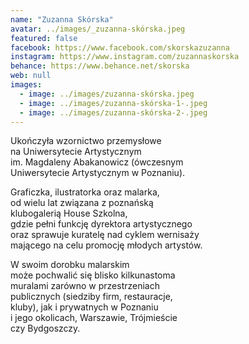 ```yaml
---
name: "Zuzanna Skórska"
avatar: ../images/_zuzanna-skórska.jpeg
featured: false
facebook: https://www.facebook.com/skorskazuzanna
instagram: https://www.instagram.com/zuzannaskorska
behance: https://www.behance.net/skorska
web: null
images:
  - image: ../images/zuzanna-skórska.jpeg
  - image: ../images/zuzanna-skórska-1-.jpeg
  - image: ../images/zuzanna-skórska-2-.jpeg
---
```

Ukończyła wzornictwo przemysłowe\
na Uniwersytecie Artystycznym\
im. Magdaleny Abakanowicz (ówczesnym\
Uniwersytecie Artystycznym w Poznaniu).

Graficzka, ilustratorka oraz malarka,\
od wielu lat związana z poznańską\
klubogalerią House Szkolna,\
gdzie pełni funkcję dyrektora artystycznego\
oraz sprawuje kuratelę nad cyklem wernisaży\
mającego na celu promocję młodych artystów. 

W swoim dorobku malarskim\
może pochwalić się blisko kilkunastoma\
muralami zarówno w przestrzeniach \
publicznych (siedziby firm, restauracje,\
kluby), jak i prywatnych w Poznaniu\
i jego okolicach, Warszawie, Trójmieście\
czy Bydgoszczy.